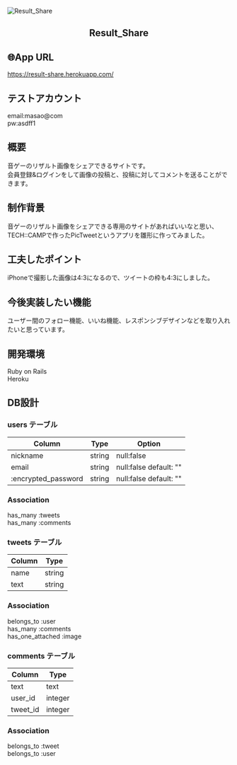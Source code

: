 ![Result_Share](https://user-images.githubusercontent.com/68902680/93584143-de404a80-f9df-11ea-9c12-734a24bb0565.gif)

<h2 align="center">Result_Share</h2>

## 🌐App URL
https://result-share.herokuapp.com/

## テストアカウント
email:masao@com  
pw:asdff1

## 概要
音ゲーのリザルト画像をシェアできるサイトです。  
会員登録&ログインをして画像の投稿と、投稿に対してコメントを送ることができます。

## 制作背景
音ゲーのリザルト画像をシェアできる専用のサイトがあればいいなと思い、TECH::CAMPで作ったPicTweetというアプリを雛形に作ってみました。

## 工夫したポイント
iPhoneで撮影した画像は4:3になるので、ツイートの枠も4:3にしました。

## 今後実装したい機能
ユーザー間のフォロー機能、いいね機能、レスポンシブデザインなどを取り入れたいと思っています。

## 開発環境
Ruby on Rails  
Heroku

## DB設計

### users テーブル

| Column | Type | Option |
| - | - | - |
| nickname | string | null:false |
| email | string | null:false default: "" |
| :encrypted_password | string | null:false default: "" |

### Association

has_many :tweets  
has_many :comments

### tweets テーブル

| Column | Type |
| ------ | ---- |
| name | string | 
| text | string |

### Association

belongs_to :user  
has_many :comments  
has_one_attached :image

### comments テーブル

| Column | Type |
| ------ | ---- |
| text | text |
| user_id | integer |
| tweet_id | integer |

### Association

  belongs_to :tweet  
  belongs_to :user
